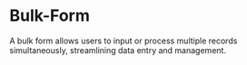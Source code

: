 # Bulk-Form
A bulk form allows users to input or process multiple records simultaneously, streamlining data entry and management.

